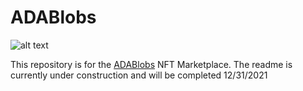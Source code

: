 # ADABlobs

![alt text](https://user-images.githubusercontent.com/17760631/147787723-fd42046a-c86b-4ea1-84e5-9fc121b99a9c.png)

This repository is for the [ADABlobs](https://adablobs.io/) NFT Marketplace. The readme is currently under construction and will be completed 12/31/2021
